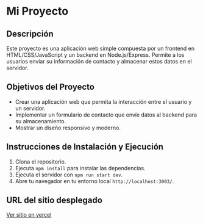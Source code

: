 # Mi Proyecto

## Descripción
Este proyecto es una aplicación web simple compuesta por un frontend en HTML/CSS/JavaScript y un backend en Node.js/Express. Permite a los usuarios enviar su información de contacto y almacenar estos datos en el servidor.

## Objetivos del Proyecto
- Crear una aplicación web que permita la interacción entre el usuario y un servidor.
- Implementar un formulario de contacto que envíe datos al backend para su almacenamiento.
- Mostrar un diseño responsivo y moderno.

## Instrucciones de Instalación y Ejecución
1. Clona el repositorio.
2. Ejecuta `npm install` para instalar las dependencias.
3. Ejecuta el servidor con `npm run start dev`.
4. Abre tu navegador en tu entorno local `http://localhost:3003/`.

## URL del sitio desplegado
[Ver sitio en vercel](https://proyecto-3-pi.vercel.app/)
